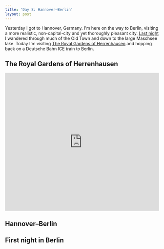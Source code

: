 ```yaml
---
title: 'Day 8: Hannover–Berlin'
layout: post
---
```


Yesterday I got to Hannover, Germany. I'm here on the way to Berlin, visiting a more realistic, non-capital-city and yet thoroughly pleasant city. [Last night](/2017/amsterdam-to-hannover/) I wandered through much of the Old Town and down to the large Maschsee lake. Today I'm visiting [The Royal Gardens of Herrenhausen](https://en.wikipedia.org/wiki/Herrenhausen_Gardens) and hopping back on a Deutsche Bahn ICE train to Berlin.
<!--more-->

## The Royal Gardens of Herrenhausen

<p><div style="position:relative;width:100%;height:0;padding-bottom:90.05%;"><iframe src="https://www.google.com/maps/embed?pb=!1m18!1m12!1m3!1d5965.481180443901!2d9.693881703646845!3d52.38798026606271!2m3!1f0!2f0!3f0!3m2!1i1024!2i768!4f13.1!3m3!1m2!1s0x0%3A0x8aba2eb652d94572!2sHerrenhausen+Gardens!5e1!3m2!1sen!2sde!4v1498337882836" width="600" height="450" style="position:absolute;top:0;left:0;width:100%;height:100%;" frameborder="0" allowfullscreen></iframe></div></p>

## Hannover–Berlin

<!-- <img src="/assets/ice-amsterdam-frankfurt.jpg" width="600"> -->

## First night in Berlin

